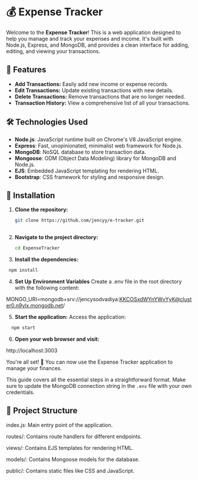 # 💰 Expense Tracker

Welcome to the **Expense Tracker**! This is a web application designed to help you manage and track your expenses and income.
It's built with Node.js, Express, and MongoDB, and provides a clean interface for adding, editing, and viewing your transactions.

## 🚀 Features

- **Add Transactions:** Easily add new income or expense records.
- **Edit Transactions:** Update existing transactions with new details.
- **Delete Transactions:** Remove transactions that are no longer needed.
- **Transaction History:** View a comprehensive list of all your transactions.

## 🛠️ Technologies Used

- **Node.js**: JavaScript runtime built on Chrome's V8 JavaScript engine.
- **Express**: Fast, unopinionated, minimalist web framework for Node.js.
- **MongoDB**: NoSQL database to store transaction data.
- **Mongoose**: ODM (Object Data Modeling) library for MongoDB and Node.js.
- **EJS**: Embedded JavaScript templating for rendering HTML.
- **Bootstrap**: CSS framework for styling and responsive design.

## 🧩 Installation

1. **Clone the repository:**

   ```bash
   git clone https://github.com/jencyy/e-tracker.git
  
2. **Navigate to the project directory:**
   ```bash
   cd ExpenseTracker
   
3. **Install the dependencies:**
  ```bash
   npm install
  ```

4. **Set Up Environment Variables**
Create a .env file in the root directory with the following content:

MONGO_URI=mongodb+srv://jencysodvadiya:KKCOSxdWYnYWvYyK@cluster0.n9ylx.mongodb.net/

5. **Start the application:**
Access the application:
```bash
  npm start
```
6. **Open your web browser and visit:**

http://localhost:3003

You're all set! 🎉 You can now use the Expense Tracker application to manage your finances.

This guide covers all the essential steps in a straightforward format. Make sure to update the MongoDB connection string in the `.env` file with your own credentials.


## 📂 Project Structure

index.js: Main entry point of the application.

routes/: Contains route handlers for different endpoints.

views/: Contains EJS templates for rendering HTML.

models/: Contains Mongoose models for the database.

public/: Contains static files like CSS and JavaScript.

